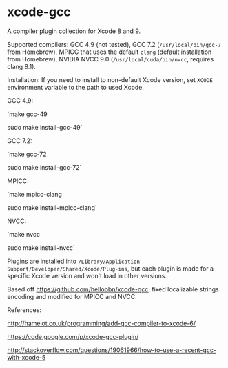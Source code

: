 # xcode-gcc
A compiler plugin collection for Xcode 8 and 9.

Supported compilers: GCC 4.9 (not tested), GCC 7.2 (`/usr/local/bin/gcc-7` from Homebrew), MPICC that uses the default `clang` (default installation from Homebrew), NVIDIA NVCC 9.0 (`/usr/local/cuda/bin/nvcc`, requires clang 8.1).

Installation:
If you need to install to non-default Xcode version, set `XCODE` environment variable to the path to used Xcode.

GCC 4.9:

`make gcc-49

sudo make install-gcc-49`

GCC 7.2:

`make gcc-72

sudo make install-gcc-72`

MPICC:

`make mpicc-clang

sudo make install-mpicc-clang`

NVCC:

`make nvcc

sudo make install-nvcc`

Plugins are installed into `/Library/Application Support/Developer/Shared/Xcode/Plug-ins`, but each plugin is made for a specific Xcode version and won't load in other versions.

Based off https://github.com/hellobbn/xcode-gcc, fixed localizable strings encoding and modified for MPICC and NVCC.

References:

http://hamelot.co.uk/programming/add-gcc-compiler-to-xcode-6/

https://code.google.com/p/xcode-gcc-plugin/

http://stackoverflow.com/questions/19061966/how-to-use-a-recent-gcc-with-xcode-5
